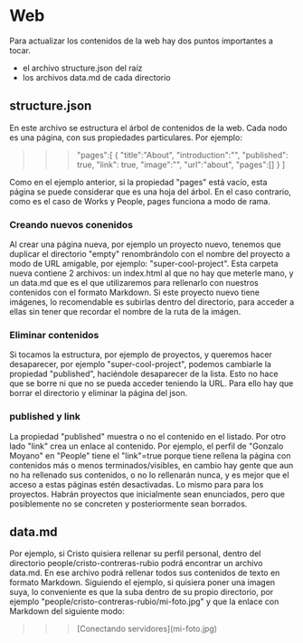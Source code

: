 # Web

Para actualizar los contenidos de la web hay dos puntos importantes a tocar.

* el archivo structure.json del raíz
* los archivos data.md de cada directorio

## structure.json

En este archivo se estructura el árbol de contenidos de la web. Cada nodo es una página, con sus propiedades particulares. Por ejemplo:

>>> "pages":[
		{
			"title":"About",
			"introduction":"",
			"published": true,
            "link": true,
			"image":"",
			"url":"about",
			"pages":[]
		}
     ]

Como en el ejemplo anterior, si la propiedad "pages" está vacío, esta página se puede considerar que es una hoja del árbol. En el caso contrario, como es el caso de Works y People, pages funciona a modo de rama.

### Creando nuevos conenidos
Al crear una página nueva, por ejemplo un proyecto nuevo, tenemos que duplicar el directorio "empty" renombrándolo con el nombre del proyecto a modo de URL amigable, por ejemplo: "super-cool-project". Esta carpeta nueva contiene 2 archivos: un index.html al que no hay que meterle mano, y un data.md que es el que utilizaremos para rellenarlo con nuestros contenidos con el formato Markdown. Si este proyecto nuevo tiene imágenes, lo recomendable es subirlas dentro del directorio, para acceder a ellas sin tener que recordar el nombre de la ruta de la imágen.

### Eliminar contenidos
Si tocamos la estructura, por ejemplo de proyectos, y queremos hacer desaparecer, por ejemplo "super-cool-project", podemos cambiarle la propiedad "published", haciéndole desaparecer de la lista. Esto no hace que se borre ni que no se pueda acceder teniendo la URL. Para ello hay que borrar el directorio y eliminar la página del json.

### published y link
La propiedad "published" muestra o no el contenido en el listado. 
Por otro lado "link" crea un enlace al contenido. Por ejemplo, el perfil de "Gonzalo Moyano" en "People" tiene el "link"=true porque tiene rellena la página con contenidos más o menos terminados/visibles, en cambio hay gente que aun no ha rellenado sus contenidos, o no lo rellenarán nunca, y es mejor que el acceso a estas páginas estén desactivadas. Lo mismo para para los proyectos. Habrán proyectos que inicialmente sean enunciados, pero que posiblemente no se concreten y posteriormente sean borrados.

## data.md
Por ejemplo, si Cristo quisiera rellenar su perfil personal, dentro del directorio people/cristo-contreras-rubio podrá encontrar un archivo data.md. En ese archivo podrá rellenar todos sus contenidos de texto en formato Markdown. Siguiendo el ejemplo, si quisiera poner una imagen suya, lo conveniente es que la suba dentro de su propio directorio, por ejemplo "people/cristo-contreras-rubio/mi-foto.jpg" y que la enlace con Markdown del siguiente modo:
>>> \[Conectando servidores]\(mi-foto.jpg)

